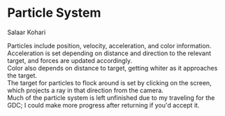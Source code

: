 
# Particle System
Salaar Kohari

Particles include position, velocity, acceleration, and color information.  
Acceleration is set depending on distance and direction to the relevant target, and forces are updated accordingly.  
Color also depends on distance to target, getting whiter as it approaches the target.  
The target for particles to flock around is set by clicking on the screen, which projects a ray in that direction from the camera.  
Much of the particle system is left unfinished due to my traveling for the GDC; I could make more progress after returning if you'd accept it.